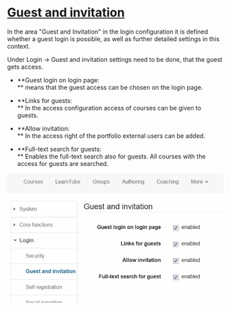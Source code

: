 #  [Guest and invitation](Guest+and+invitation.html)

In the area "Guest and Invitation" in the login configuration it is defined
whether a guest login is possible, as well as further detailed settings in
this context.

Under Login → Guest and invitation settings need to be done, that the guest
gets access.

  *  **Guest login on login page:  
** means that the guest access can be chosen on the login page.

  *  **Links for guests:  
** In the access configuration access of courses can be given to guests.

  *  **Allow invitation:  
** In the access right of the portfolio external users can be added.

  *  **Full-text search for guests:  
** Enables the full-text search also for guests. All courses with the access
for guests are searched.

  

  

  

  

![](assets/admin_Login_gast.jpg)

